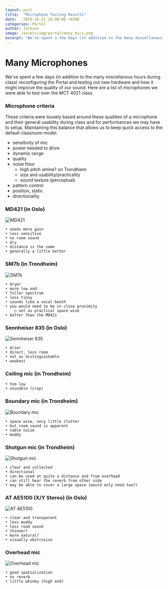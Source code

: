 ```yaml
---
layout: post
title:  "Microphone Testing Results"
date:   2019-10-21 18:00:00 +0200
categories: Portal
author: Jackson
image: /assets/img/portal/many_mics.png
excerpt: "We've spent a few days (in addition to the many miscellanous hours during class) reconfiguring the Portal and testing out new hardware and how it might improve the quality of our sound."
---
```

# Many Microphones

We've spent a few days (in addition to the many miscellanous hours during class) reconfiguring the Portal and testing out new hardware and how it might improve the quality of our sound. Here are a list of microphones we were able to test over the MCT 4021 class. 


### Microphone criteria

These criteria were loosely based around these qualities of a microphone and their general usability during class and for performances we may have to setup. Maintaining this balance that allows us to keep quick access to the default classroom model. 

- sensitivity of mic
- power needed to drive
- dynamic range
- quality
- noise floor
	- high pitch whine? on Trondhiem
	- size and usability/practicality
	- sound texture (perceptual)
- pattern control
- position, static
- directionality

### MD421 (in Oslo)

![MD421](/assests/img/portal/md421.jpg)

	• needs more gain
	• less sensitive
	• no room sound
	• dry
	• distance is the same
	• generally a little better

### SM7b (in Trondheim)

![SM7b](/assests/img/portal/sm7b.jpg)

	• dryer
	• more low end
	• fuller spectrum
	• less tinny
	• sounds like a vocal booth
	• you would need to be in close proximity
		○ not as practical space wise
	• better than the MD421

### Sennheiser 835 (in Oslo)
![Sennheiser 835](/assests/img/portal/s835.jpg)

	• drier
	• direct, less room
	• not as distinguishable
	• weakest

### Ceiling mic (in Trondheim)

	• too low
	• unusable (crap)

### Boundary mic (in Trondheim)

![Boundary mic](/assests/img/portal/boundary_mic.jpg)

	• space wise, very little clutter
	• but room sound is apparent
	• table noise
	• muddy

### Shotgun mic (in Trondheim)

![Shotgun mic](/assests/img/portal/shotgun_mic.jpg)

	• clear and collected
	• directional
	• can be used at quite a distance and from overhead
	• can still hear the reverb from other side
	• may be able to cover a large space (would only need two?)

### AT AE5100 (X/Y Stereo) (in Oslo)

![AT AE5100](/assests/img/portal/ae5100.jpg)

	• clear and transparent
	• less muddy
	• less room sound
	• thinner?
	• more natural?
	• visually obstrusive
	
### Overhead mic

![Overhead mic](/assests/img/portal/biamp.jpg)

	• good spatialization
	• no reverb
	• little whiney (high end)